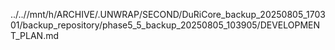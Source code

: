 ../..//mnt/h/ARCHIVE/.UNWRAP/SECOND/DuRiCore_backup_20250805_170301/backup_repository/phase5_5_backup_20250805_103905/DEVELOPMENT_PLAN.md